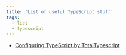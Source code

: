 ```yaml
---
title: 'List of useful TypeScript stuff'
tags:
  - list
  - typescript
---
```


- [Configuring TypeScript by TotalTypescript](https://www.totaltypescript.com/books/total-typescript-essentials/configuring-typescript)
